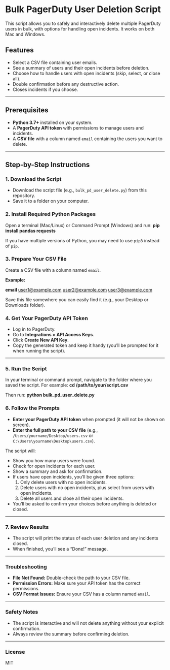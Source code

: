 # Bulk PagerDuty User Deletion Script

This script allows you to safely and interactively delete multiple PagerDuty users in bulk, with options for handling open incidents. It works on both Mac and Windows.

## Features

- Select a CSV file containing user emails.
- See a summary of users and their open incidents before deletion.
- Choose how to handle users with open incidents (skip, select, or close all).
- Double confirmation before any destructive action.
- Closes incidents if you choose.

---

## Prerequisites

- **Python 3.7+** installed on your system.
- A **PagerDuty API token** with permissions to manage users and incidents.
- A **CSV file** with a column named `email` containing the users you want to delete.

---

## Step-by-Step Instructions

### 1. Download the Script

- Download the script file (e.g., `bulk_pd_user_delete.py`) from this repository.
- Save it to a folder on your computer.

### 2. Install Required Python Packages

Open a terminal (Mac/Linux) or Command Prompt (Windows) and run: **pip install pandas requests**

If you have multiple versions of Python, you may need to use `pip3` instead of `pip`.

### 3. Prepare Your CSV File

Create a CSV file with a column named `email`.

**Example:**

**email**
user1@example.com
user2@example.com
user3@example.com

Save this file somewhere you can easily find it (e.g., your Desktop or Downloads folder).

### 4. Get Your PagerDuty API Token

- Log in to PagerDuty.
- Go to **Integrations > API Access Keys**.
- Click **Create New API Key**.
- Copy the generated token and keep it handy (you’ll be prompted for it when running the script).

---

### 5. Run the Script

In your terminal or command prompt, navigate to the folder where you saved the script. For example: **cd /path/to/your/script.csv**

Then run: **python bulk_pd_user_delete.py**

### 6. Follow the Prompts

- **Enter your PagerDuty API token** when prompted (it will not be shown on screen).
- **Enter the full path to your CSV file** (e.g., `/Users/yourname/Desktop/users.csv` or `C:\Users\yourname\Desktop\users.csv`).

The script will:

- Show you how many users were found.
- Check for open incidents for each user.
- Show a summary and ask for confirmation.
- If users have open incidents, you’ll be given three options:
    1. Only delete users with no open incidents.
    2. Delete users with no open incidents, plus select from users with open incidents.
    3. Delete all users and close all their open incidents.
- You’ll be asked to confirm your choices before anything is deleted or closed.

---

### 7. Review Results

- The script will print the status of each user deletion and any incidents closed.
- When finished, you’ll see a “Done!” message.

---

### Troubleshooting

- **File Not Found:** Double-check the path to your CSV file.
- **Permission Errors:** Make sure your API token has the correct permissions.
- **CSV Format Issues:** Ensure your CSV has a column named `email`.

---

### Safety Notes

- The script is interactive and will not delete anything without your explicit confirmation.
- Always review the summary before confirming deletion.

---

### License

MIT
